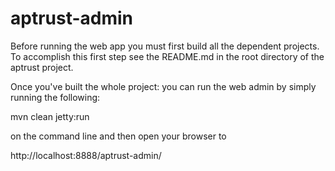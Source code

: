 aptrust-admin
============
Before running the web app you must first build all the dependent projects. To accomplish this first step see the README.md in the root directory of the aptrust project.

Once you've built the whole project: you can run the web admin by simply running the following:

  mvn clean jetty:run

on the command line and then open your browser to 

  http://localhost:8888/aptrust-admin/
